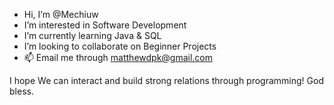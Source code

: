 -  Hi, I’m @Mechiuw
-  I’m interested in Software Development
-  I’m currently learning Java & SQL
-  I’m looking to collaborate on Beginner Projects
- 📫 Email me through matthewdpk@gmail.com

I hope We can interact and build strong relations through programming!
God bless.


